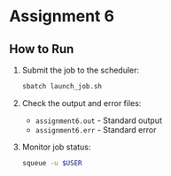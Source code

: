 # Assignment 6

## How to Run

1. Submit the job to the scheduler:
   ```bash
   sbatch launch_job.sh
   ```

2. Check the output and error files:
   - `assignment6.out` - Standard output
   - `assignment6.err` - Standard error

3. Monitor job status:
   ```bash
   squeue -u $USER
   ```
